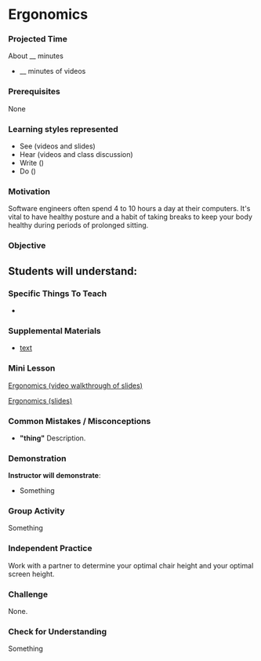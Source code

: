 # Ergonomics

### Projected Time
About __ minutes
- __ minutes of videos


### Prerequisites
None

### Learning styles represented

- See (videos and slides)
- Hear (videos and class discussion)
- Write ()
- Do ()

### Motivation
Software engineers often spend 4 to 10 hours a day at their computers. It's vital to have healthy posture and a habit of taking breaks to keep your body healthy during periods of prolonged sitting.

### Objective
**Students will understand**:
- 

### Specific Things To Teach
- 

### Supplemental Materials

- [text](link)


### Mini Lesson

[Ergonomics (video walkthrough of slides)](https://drive.google.com/open?id=1s2yDFOSpTiiw_75aF6DjyMRtdK9EuyaD)

[Ergonomics (slides)](https://docs.google.com/presentation/d/1q-X4-bPDdyk8Hr3ne-Rr0SMFMP7YRdJQz9AzAZ2fR1A/edit?usp=sharing)


### Common Mistakes / Misconceptions

- **"thing"** Description.


### Demonstration
**Instructor will demonstrate**:
- Something

### Group Activity

Something


### Independent Practice

Work with a partner to determine your optimal chair height and your optimal screen height.


### Challenge

None.

### Check for Understanding

Something
